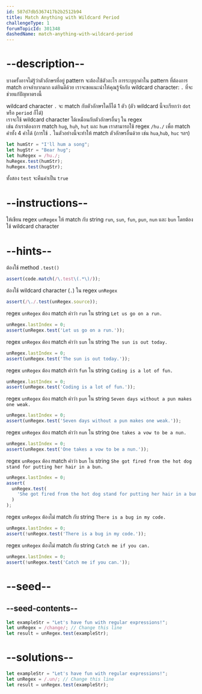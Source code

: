 ```yaml
---
id: 587d7db5367417b2b2512b94
title: Match Anything with Wildcard Period
challengeType: 1
forumTopicId: 301348
dashedName: match-anything-with-wildcard-period
---
```


# --description--

บางครั้งอาจไม่รู้ว่าตัวอักษรที่อยู๋ pattern จะต้องใช้ตัวอะไร การระบุทุกคำใน pattern ที่ต้องการ match อาจลำบากมาก แต่ยินดีด้วย เราจะขอแนะนำให้คุณรู้จักกับ wildcard character: `.` ที่จะช่วยแก้ปัญหาตรงนี้

wildcard character `.` จะ match กับตัวอักษรใดก็ได้ 1 ตัว (ตัว wildcard นี้จะเรียกว่า `dot` หรือ `period` ก็ได้)  
เราจะใช้ wildcard character ได้เหมือนกับตัวอักษรอื่นๆ ใน regex  
เช่น ถ้าเราต้องการ match `hug`, `huh`, `hut` และ `hum` เราสามารถใช้ regex `/hu./` เพื่อ match คำทั้ง 4 คำได้ (การใช้ `.` ในตัวอย่างนี้จะทำให้ match ตัวอักษรอื่นด้วย เช่น `hua`,`hub`, `huc` ฯลฯ)

```js
let humStr = "I'll hum a song";
let hugStr = "Bear hug";
let huRegex = /hu./;
huRegex.test(humStr);
huRegex.test(hugStr);
```

ทั้งสอง `test` จะคืนค่าเป็น `true`

# --instructions--

ให้เขียน regex `unRegex` ให้ match กับ string `run`, `sun`, `fun`, `pun`, `nun` และ `bun` โดยต้องใช้ wildcard character

# --hints--

ต้องใช้ method `.test()` 

```js
assert(code.match(/\.test\(.*\)/));
```

ต้องใช้ wildcard character (`.`) ใน regex `unRegex`

```js
assert(/\./.test(unRegex.source));
```

regex `unRegex` ต้อง match คำว่า `run` ใน string `Let us go on a run.`

```js
unRegex.lastIndex = 0;
assert(unRegex.test('Let us go on a run.'));
```

regex `unRegex` ต้อง match คำว่า `sun` ใน string `The sun is out today.`

```js
unRegex.lastIndex = 0;
assert(unRegex.test('The sun is out today.'));
```

regex `unRegex` ต้อง match คำว่า `fun` ใน string `Coding is a lot of fun.`

```js
unRegex.lastIndex = 0;
assert(unRegex.test('Coding is a lot of fun.'));
```

regex `unRegex` ต้อง match คำว่า `pun` ใน string `Seven days without a pun makes one weak.`

```js
unRegex.lastIndex = 0;
assert(unRegex.test('Seven days without a pun makes one weak.'));
```

regex `unRegex` ต้อง match คำว่า `nun` ใน string `One takes a vow to be a nun.`

```js
unRegex.lastIndex = 0;
assert(unRegex.test('One takes a vow to be a nun.'));
```

regex `unRegex` ต้อง match คำว่า `bun` ใน string `She got fired from the hot dog stand for putting her hair in a bun.`

```js
unRegex.lastIndex = 0;
assert(
  unRegex.test(
    'She got fired from the hot dog stand for putting her hair in a bun.'
  )
);
```

regex `unRegex` ต้องไม่ match กับ string `There is a bug in my code.`

```js
unRegex.lastIndex = 0;
assert(!unRegex.test('There is a bug in my code.'));
```

regex `unRegex` ต้องไม่ match กับ string `Catch me if you can.`

```js
unRegex.lastIndex = 0;
assert(!unRegex.test('Catch me if you can.'));
```

# --seed--

## --seed-contents--

```js
let exampleStr = "Let's have fun with regular expressions!";
let unRegex = /change/; // Change this line
let result = unRegex.test(exampleStr);
```

# --solutions--

```js
let exampleStr = "Let's have fun with regular expressions!";
let unRegex = /.un/; // Change this line
let result = unRegex.test(exampleStr);
```
